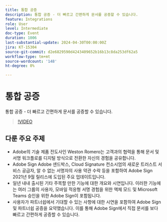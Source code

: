 ```yaml
---
title: 통합 공증
description: 통합 공증 - 더 빠르고 간편하게 문서를 공증할 수 있습니다.
feature: Integrations
role: User
level: Intermediate
doc-type: Event
duration: 1006
last-substantial-update: 2024-04-30T00:00:00Z
jira: KT-15304
source-git-commit: d2e6829590d4243409652b16b13c8da253df62a5
workflow-type: tm+mt
source-wordcount: '148'
ht-degree: 0%

---
```



# 통합 공증

통합 공증 - 더 빠르고 간편하게 문서를 공증할 수 있습니다.

>[!VIDEO](https://video.tv.adobe.com/v/3428195/?learn=on)

## 다룬 주요 주제

* Adobe의 기술 제품 전도사인 Weston Romero는 고객과의 협력을 통해 문서 및 서명 워크플로를 디지털 방식으로 전환한 자신의 경험을 공유합니다.
* Adobe Sign Adobe 샌드박스, Cloud Signature 컨소시엄의 새로운 트러스트 서비스 공급자, 알 수 없는 서명자의 사용 약관 수락 등을 포함하여 Adobe Sign 2021년 9월 릴리스에 도입된 주요 업데이트입니다.
* 일년 내내 출시된 기타 주목할 만한 기능에 대한 개요와 시연입니다. 이러한 기능에는 여러 그룹의 사용자, 모바일 적응형 서명 경험을 위한 액체 모드 및 Microsoft Teams 승인을 위한 Adobe Sign이 포함됩니다.
* 사용자가 파트너쉽에서 기대할 수 있는 사항에 대한 시연을 포함하여 Adobe Sign 및 파트너쉽 공증을 요약했습니다. 이를 통해 Adobe Sign에서 직접 문서를 보다 빠르고 간편하게 공증할 수 있습니다.
